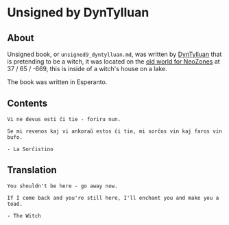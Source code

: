 # Unsigned by DynTylluan

## About
Unsigned book, or `unsigned9_dyntylluan.md`, was written by [DynTylluan](https://namemc.com/profile/DynTylluan.1) that is pretending to be a witch, it was located on the [old world for NeoZones](https://mc.neozones.club/#world-1-17-1) at 37 / 65 / -669, this is inside of a witch's house on a lake.

The book was written in Esperanto.

## Contents
```
Vi ne devus esti ĉi tie - foriru nun.

Se mi revenos kaj vi ankoraŭ estos ĉi tie, mi sorĉos vin kaj faros vin bufo.

- La Sorĉistino
```

## Translation

```
You shouldn't be here - go away now.

If I come back and you're still here, I'll enchant you and make you a toad.

- The Witch
```